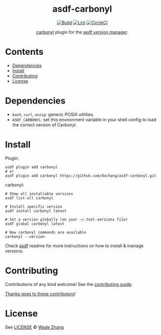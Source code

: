 <!-- markdownlint-disable MD041 -->
<div align="center">

# asdf-carbonyl

[![Build](https://github.com/dochang/asdf-carbonyl/actions/workflows/build.yml/badge.svg)](https://github.com/dochang/asdf-carbonyl/actions/workflows/build.yml)
[![Lint](https://github.com/dochang/asdf-carbonyl/actions/workflows/lint.yml/badge.svg)](https://github.com/dochang/asdf-carbonyl/actions/workflows/lint.yml)
[![CircleCI](https://dl.circleci.com/status-badge/img/gh/dochang/asdf-carbonyl/tree/main.svg?style=svg)](https://dl.circleci.com/status-badge/redirect/gh/dochang/asdf-carbonyl/tree/main)


[carbonyl](https://fathy.fr/carbonyl) plugin for the [asdf version manager](https://asdf-vm.com).

</div>

# Contents

- [Dependencies](#dependencies)
- [Install](#install)
- [Contributing](#contributing)
- [License](#license)

# Dependencies

- `bash`, `curl`, `unzip`: generic POSIX utilities.
- `ASDF_CARBONYL`: set this environment variable in your shell config to load the correct version of Carbonyl.

# Install

Plugin:

```shell
asdf plugin add carbonyl
# or
asdf plugin add carbonyl https://github.com/dochang/asdf-carbonyl.git
```

carbonyl:

```shell
# Show all installable versions
asdf list-all carbonyl

# Install specific version
asdf install carbonyl latest

# Set a version globally (on your ~/.tool-versions file)
asdf global carbonyl latest

# Now carbonyl commands are available
carbonyl --version
```

Check [asdf](https://github.com/asdf-vm/asdf) readme for more instructions on how to
install & manage versions.

# Contributing

Contributions of any kind welcome! See the [contributing guide](contributing.md).

[Thanks goes to these contributors](https://github.com/dochang/asdf-carbonyl/graphs/contributors)!

# License

See [LICENSE](LICENSE) © [Wade Zhang](https://github.com/dochang/)
